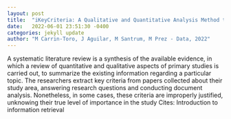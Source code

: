 ```yaml
---
layout: post
title:  "iKeyCriteria: A Qualitative and Quantitative Analysis Method to Infer Key Criteria since a Systematic Literature Review for the Computing Domain"
date:   2022-06-01 23:51:30 -0400
categories: jekyll update
author: "M Carrin-Toro, J Aguilar, M Santrum, M Prez - Data, 2022"
---
```

A systematic literature review is a synthesis of the available evidence, in which a review of quantitative and qualitative aspects of primary studies is carried out, to summarize the existing information regarding a particular topic. The researchers extract key criteria from papers collected about their study area, answering research questions and conducting document analysis. Nonetheless, in some cases, these criteria are improperly justified, unknowing their true level of importance in the study  Cites: Introduction to information retrieval